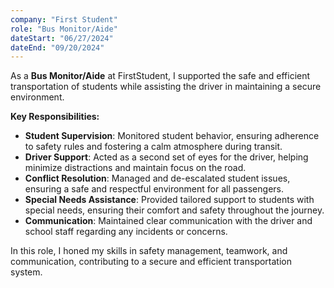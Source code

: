 ```yaml
---
company: "First Student"
role: "Bus Monitor/Aide"
dateStart: "06/27/2024"
dateEnd: "09/20/2024"
---
```


As a **Bus Monitor/Aide** at FirstStudent, I supported the safe and efficient transportation of students while assisting the driver in maintaining a secure environment.

**Key Responsibilities:**  
- **Student Supervision**: Monitored student behavior, ensuring adherence to safety rules and fostering a calm atmosphere during transit.
- **Driver Support**: Acted as a second set of eyes for the driver, helping minimize distractions and maintain focus on the road.
- **Conflict Resolution**: Managed and de-escalated student issues, ensuring a safe and respectful environment for all passengers.
- **Special Needs Assistance**: Provided tailored support to students with special needs, ensuring their comfort and safety throughout the journey.
- **Communication**: Maintained clear communication with the driver and school staff regarding any incidents or concerns.

In this role, I honed my skills in safety management, teamwork, and communication, contributing to a secure and efficient transportation system.